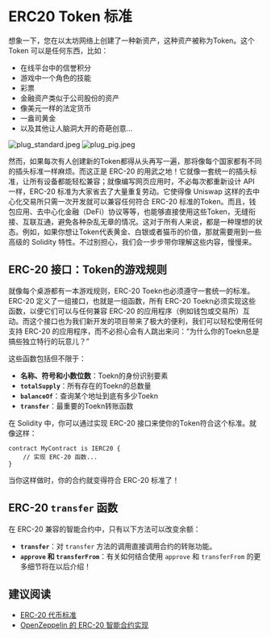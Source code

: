# ERC20 Token 标准

想象一下，您在以太坊网络上创建了一种新资产，这种资产被称为Token。这个 Token 可以是任何东西，比如：

- 在线平台中的信誉积分
- 游戏中一个角色的技能
- 彩票
- 金融资产类似于公司股份的资产
- 像美元一样的法定货币
- 一盎司黄金
- 以及其他让人脑洞大开的奇葩创意...

![plug_standard.jpeg](https://github.com/0x-stan/Education-Platform-Tutorial/raw/main/erc20/01/img/plug_standard.jpeg)
![plug_pig.jpeg](https://github.com/0x-stan/Education-Platform-Tutorial/raw/main/erc20/01/img/plug_pig.png)

然而，如果每次有人创建新的Token都得从头再写一遍，那将像每个国家都有不同的插头标准一样麻烦。而这正是 ERC-20 的用武之地！它就像一套统一的插头标准，让所有设备都能轻松兼容；就像编写网页应用时，不必每次都重新设计 API 一样，ERC-20 标准为大家省去了大量重复劳动。它使得像 Uniswap 这样的去中心化交易所只需一次开发就可以兼容任何符合 ERC-20 标准的Token。而且，钱包应用、去中心化金融（DeFi）协议等等，也能够直接使用这些Token，无缝衔接、互联互通，避免各种杂乱无章的情况。这对于所有人来说，都是一种理想的状态。例如，如果你想让Token代表黄金、白银或者猫币的价值，那就需要用到一些高级的 Solidity 特性。不过别担心，我们会一步步带你理解这些内容，慢慢来。

## ERC-20 接口：Token的游戏规则

就像每个桌游都有一本游戏规则，ERC-20 Toekn也必须遵守一套统一的标准。ERC-20 定义了一组接口，也就是一组函数，所有 ERC-20 Toekn必须实现这些函数，以便它们可以与任何兼容 ERC-20 的应用程序（例如钱包或交易所）互动。而这个接口也为我们新开发的项目带来了极大的便利，我们可以轻松使用任何支持 ERC-20 的应用程序，而不必担心会有人跳出来问：“为什么你的Toekn总是搞些独立特行的玩意儿？”

这些函数包括但不限于：

- **名称、符号和小数位数**：Toekn的身份识别要素
- **`totalSupply`**：所有存在的Toekn的总数量
- **`balanceOf`**：查询某个地址到底有多少Toekn
- **`transfer`**：最重要的Toekn转账函数

在 Solidity 中，你可以通过实现 ERC-20 接口来使你的Token符合这个标准。就像这样：

```solidity
contract MyContract is IERC20 {
    // 实现 ERC-20 函数...
}
```

当你这样做时，你的合约就变得符合 ERC-20 标准了！

## ERC-20 `transfer` 函数

在 ERC-20 兼容的智能合约中，只有以下方法可以改变余额：

- **`transfer`**：对 `transfer` 方法的调用直接调用合约的转账功能。
- **`approve` 和 `transferFrom`**：有关如何结合使用 `approve` 和 `transferFrom` 的更多细节将在以后介绍！

## 建议阅读

- [ERC-20 代币标准](https://eips.ethereum.org/EIPS/eip-20)
- [OpenZeppelin 的 ERC-20 智能合约实现](https://github.com/OpenZeppelin/openzeppelin-contracts/blob/v5.0.2/contracts/token/ERC20/ERC20.sol)
